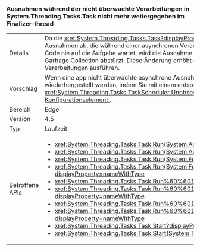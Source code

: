 ### <a name="exceptions-during-unobserved-processing-in-systemthreadingtaskstask-no-longer-propagate-on-finalizer-thread"></a>Ausnahmen während der nicht überwachte Verarbeitungen in System.Threading.Tasks.Task nicht mehr weitergegeben im Finalizer-thread

|   |   |
|---|---|
|Details|Da die <xref:System.Threading.Tasks.Task?displayProperty=name>-Klasse einen asynchronen Vorgang darstellt, fängt sie alle nicht schwerwiegenden Ausnahmen ab, die während einer asynchronen Verarbeitung auftreten. Wenn eine Ausnahme in .NET Framework 4.5 nicht überwacht wird und der Code nie auf die Aufgabe wartet, wird die Ausnahme nicht mehr im Finalizer-Thread weitergegeben und führt dazu, dass der Prozess während der Garbage Collection abstürzt. Diese Änderung erhöht die Zuverlässigkeit von Anwendungen, die mithilfe der Task-Klasse nicht überwachte asynchrone Verarbeitungen ausführen.|
|Vorschlag|Wenn eine app nicht überwachte asynchrone Ausnahmen, die an die Finalizer-Thread weitergegeben abhängig ist, kann das vorherige Verhalten wiederhergestellt werden, indem Sie mit einem entsprechenden Handler für die <xref:System.Threading.Tasks.TaskScheduler.UnobservedTaskException> -Ereignis oder durch Festlegen einer [Common Language Runtime-Konfigurationselement ](~/docs/framework/configure-apps/file-schema/runtime/throwunobservedtaskexceptions-element.md).|
|Bereich|Edge|
|Version|4.5|
|Typ|Laufzeit|
|Betroffene APIs|<ul><li><xref:System.Threading.Tasks.Task.Run(System.Action)?displayProperty=nameWithType></li><li><xref:System.Threading.Tasks.Task.Run(System.Action,System.Threading.CancellationToken)?displayProperty=nameWithType></li><li><xref:System.Threading.Tasks.Task.Run(System.Func{System.Threading.Tasks.Task})?displayProperty=nameWithType></li><li><xref:System.Threading.Tasks.Task.Run(System.Func{System.Threading.Tasks.Task},System.Threading.CancellationToken)?displayProperty=nameWithType></li><li><xref:System.Threading.Tasks.Task.Run%60%601(System.Func{%60%600})?displayProperty=nameWithType></li><li><xref:System.Threading.Tasks.Task.Run%60%601(System.Func{%60%600},System.Threading.CancellationToken)?displayProperty=nameWithType></li><li><xref:System.Threading.Tasks.Task.Run%60%601(System.Func{System.Threading.Tasks.Task{%60%600}})?displayProperty=nameWithType></li><li><xref:System.Threading.Tasks.Task.Run%60%601(System.Func{System.Threading.Tasks.Task{%60%600}},System.Threading.CancellationToken)?displayProperty=nameWithType></li><li><xref:System.Threading.Tasks.Task.Start?displayProperty=nameWithType></li><li><xref:System.Threading.Tasks.Task.Start(System.Threading.Tasks.TaskScheduler)?displayProperty=nameWithType></li></ul>|

